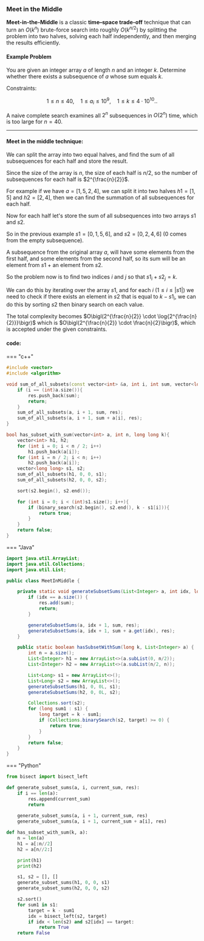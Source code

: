 ### Meet in the Middle

**Meet-in-the-Middle** is a classic **time–space trade-off** technique that can turn an $O(k^n)$ brute-force search into roughly $O(k^{n/2})$ by splitting the problem into two halves, solving each half independently, and then merging the results efficiently.

#### Example Problem

You are given an integer array $a$ of length $n$ and an integer $k$. Determine whether there exists a subsequence of $a$ whose sum equals $k$.

Constraints:

$$
1 \le n \le 40,\quad
1 \le a_i \le 10^9,\quad
1 \le k \le 4 \cdot 10^{10}..
$$

A naive complete search examines all $2^n$ subsequences in $O(2^n)$ time, which is too large for $n=40$.

---

#### Meet in the middle technique:

We can split the array into two equal halves, and find the sum of all subsequences for each half and store the result.

Since the size of the array is $n$, the size of each half is $n/2$, so the number of subsequences for each half is $2^{\frac{n}{2}}$.

For example if we have $a = [1, 5, 2, 4]$, we can split it into two halves $h1 = [1, 5]$ and $h2 = [2, 4]$, then we can find the summation of all subsequences for each half.

Now for each half let's store the sum of all subsequences into two arrays $s1$ and $s2$.

So in the previous example $s1 = [0, 1, 5, 6]$, and $s2 = [0, 2, 4, 6]$ ($0$ comes from the empty subsequence).

A subsequence from the original array $a$, will have some elements from the first half, and some elements from the second half, so its sum will be an element from $s1$ + an element from $s2$.

So the problem now is to find two indices $i$ and $j$ so that $s1_i + s2_j = k$.

We can do this by iterating over the array $s1$, and for each $i$ $(1 \leq i \leq |s1|)$ we need to check if there exists an element in $s2$ that is equal to $k - s1_i$, we can do this by sorting $s2$ then binary search on each value.

The total complexity becomes $O\bigl(2^{\frac{n}{2}} \cdot \log{2^{\frac{n}{2}}}\bigr)$ which is $O\bigl(2^{\frac{n}{2}} \cdot \frac{n}{2}\bigr)$, which is accepted under the given constraints.

#### code:

=== "c++"

```c++
#include <vector>
#include <algorithm>

void sum_of_all_subsets(const vector<int> &a, int i, int sum, vector<long long> &res){
    if (i == (int)a.size()){
        res.push_back(sum);
        return;
    }
    sum_of_all_subsets(a, i + 1, sum, res);
    sum_of_all_subsets(a, i + 1, sum + a[i], res);
}

bool has_subset_with_sum(vector<int> a, int n, long long k){
    vector<int> h1, h2;
    for (int i = 0; i < n / 2; i++)
        h1.push_back(a[i]);
    for (int i = n / 2; i < n; i++)
        h2.push_back(a[i]);
    vector<long long> s1, s2;
    sum_of_all_subsets(h1, 0, 0, s1);
    sum_of_all_subsets(h2, 0, 0, s2);

    sort(s2.begin(), s2.end());

    for (int i = 0; i < (int)s1.size(); i++){
        if (binary_search(s2.begin(), s2.end(), k - s1[i])){
            return true;
        }
    }
    return false;
}
```

=== "Java"

```java
import java.util.ArrayList;
import java.util.Collections;
import java.util.List;

public class MeetInMiddle {

    private static void generateSubsetSums(List<Integer> a, int idx, long sum, List<Long> res) {
        if (idx == a.size()) {
            res.add(sum);
            return;
        }

        generateSubsetSums(a, idx + 1, sum, res);
        generateSubsetSums(a, idx + 1, sum + a.get(idx), res);
    }

    public static boolean hasSubsetWithSum(long k, List<Integer> a) {
        int n = a.size();
        List<Integer> h1 = new ArrayList<>(a.subList(0, n/2));
        List<Integer> h2 = new ArrayList<>(a.subList(n/2, n));

        List<Long> s1 = new ArrayList<>();
        List<Long> s2 = new ArrayList<>();
        generateSubsetSums(h1, 0, 0L, s1);
        generateSubsetSums(h2, 0, 0L, s2);

        Collections.sort(s2);
        for (long sum1 : s1) {
            long target = k - sum1;
            if (Collections.binarySearch(s2, target) >= 0) {
                return true;
            }
        }
        return false;
    }
}
```

=== "Python"

```python
from bisect import bisect_left

def generate_subset_sums(a, i, current_sum, res):
    if i == len(a):
        res.append(current_sum)
        return
     
    generate_subset_sums(a, i + 1, current_sum, res)
    generate_subset_sums(a, i + 1, current_sum + a[i], res)

def has_subset_with_sum(k, a):
    n = len(a)
    h1 = a[:n//2]
    h2 = a[n//2:]

    print(h1)
    print(h2)

    s1, s2 = [], []
    generate_subset_sums(h1, 0, 0, s1)
    generate_subset_sums(h2, 0, 0, s2)

    s2.sort()
    for sum1 in s1:
        target = k - sum1
        idx = bisect_left(s2, target)
        if idx < len(s2) and s2[idx] == target:
            return True
    return False
```
